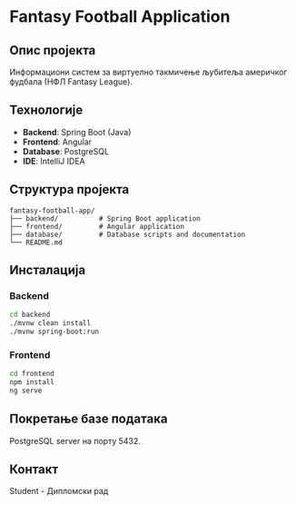 # Fantasy Football Application

## Опис пројекта
Информациони систем за виртуелно такмичење љубитеља америчког фудбала (НФЛ Fantasy League).

## Технологије
- **Backend**: Spring Boot (Java)
- **Frontend**: Angular
- **Database**: PostgreSQL
- **IDE**: IntelliJ IDEA

## Структура пројекта
```
fantasy-football-app/
├── backend/          # Spring Boot application
├── frontend/         # Angular application
├── database/         # Database scripts and documentation
└── README.md
```

## Инсталација

### Backend
```bash
cd backend
./mvnw clean install
./mvnw spring-boot:run
```

### Frontend
```bash
cd frontend
npm install
ng serve
```

## Покретање базе података
PostgreSQL server на порту 5432.

## Контакт
Student - Дипломски рад


